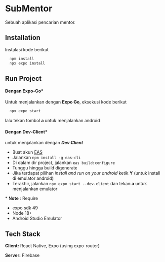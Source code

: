 
# SubMentor

Sebuah aplikasi pencarian mentor.





## Installation

Instalasi kode berikut

```bash
  npm install
  npx expo install
```
## Run Project

#### Dengan Expo-Go*
Untuk menjalankan dengan **Expo Go**, eksekusi kode berikut

```bash
  npx expo start
```
lalu tekan tombol **a** untuk menjalankan android

#### Dengan Dev-Client*


untuk menjalankan dengan ***Dev Client***

* Buat akun [EAS](https://expo.dev/eas)
* Jalankan ```npm install -g eas-cli```
* Di dalam dir project, jalankan ```eas build:configure```
* Tunggu hingga build digenerate
* Jika terdapat pilihan *install and run on your android* ketik **Y** (untuk install di emulator android)
* Terakhir, jalankan ```npx expo start --dev-client``` dan tekan **a** untuk menjalankan emulator 



\* **Note** : Require
* expo sdk 49
* Node 18+
* Android Studio Emulator


    




    
## Tech Stack

**Client:** React Native, Expo (using expo-router)

**Server:** Firebase

